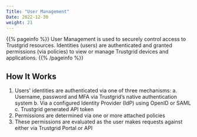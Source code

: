 ```yaml
---
Title: "User Management"
Date: 2022-12-30
weight: 21
---
```


{{% pageinfo %}}
User Management is used to securely control access to Trustgrid resources. Identities (users) are authenticated and granted permissions (via policies) to view or manage Trustgrid devices and applications.
{{% /pageinfo %}}

## How It Works

1. Users' identities are authenticated via one of three mechanisms:
   a. Username, password and MFA via Trustgrid’s native authentication system
   b. Via a configured Identity Provider (IdP) using OpenID or SAML
   c. Trustgrid generated API token
2. Permissions are determined via one or more attached policies
3. These permissions are evaluated as the user makes requests against either via Trustgrid Portal or API
